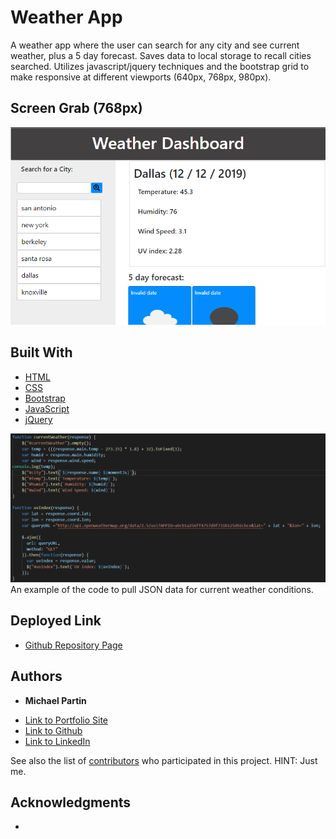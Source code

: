 # Weather App
A weather app where the user can search for any city and see current weather, plus a 5 day forecast. Saves data to local storage to recall cities searched. Utilizes javascript/jquery techniques and the bootstrap grid to make responsive at different viewports (640px, 768px, 980px).

## Screen Grab (768px)

![site](assets/weather_ss.PNG)

## Built With

* [HTML](https://developer.mozilla.org/en-US/docs/Web/HTML)
* [CSS](https://developer.mozilla.org/en-US/docs/Web/CSS)
* [Bootstrap](https://getbootstrap.com)
* [JavaScript](https://javascript.com)
* [jQuery](https://jqueryapi.com)

![site](assets/weather_codeSnippet.PNG)
An example of the code to pull JSON data for current weather conditions.

## Deployed Link

* [Github Repository Page](https://github.com/rev1311/weather-forecast)


## Authors

* **Michael Partin** 

- [Link to Portfolio Site](https://rev1311.github.io/responsive-portfolio/)
- [Link to Github](https://github.com/rev1311)
- [Link to LinkedIn](https://linkedin.com/in/michael-partin-49ba1081)

See also the list of [contributors](https://github.com/your/project/contributors) who participated in this project. HINT: Just me.


## Acknowledgments

* 

